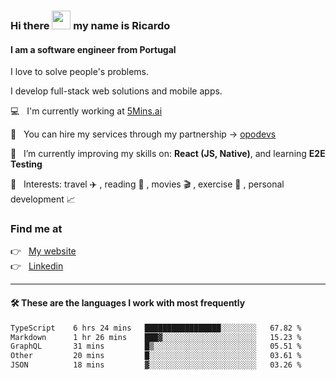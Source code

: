 ### Hi there <img src="https://raw.githubusercontent.com/iampavangandhi/iampavangandhi/master/gifs/Hi.gif" width="30"> my name is Ricardo
#### I am a software engineer from Portugal
I love to solve people's problems.

I develop full-stack web solutions and mobile apps.

💻  &nbsp; I'm currently working at <a href="https://5mins.ai/">5Mins.ai</a>

💼  &nbsp; You can hire my services through my partnership -> <a href="https://github.com/opodevs">opodevs</a>

🌱 &nbsp; I’m currently improving my skills on: **React (JS, Native)**, and learning **E2E Testing**

💙 &nbsp; Interests: travel ✈️ , reading 📖 , movies 🎬 , exercise 🏃 , personal development 📈

### Find me at

<p align="left">
  👉  &nbsp;
  <a href="https://ricardopbarbosa.com" target="_blank">
    My website
  </a>
  <br/>
  👉 &nbsp;
  <a href="https://www.linkedin.com/in/ricardopbarbosa" target="_blank">
    Linkedin
  </a>
</p>

<hr />

#### 🛠 These are the languages I work with most frequently
<!--START_SECTION:waka-->

```txt
TypeScript    6 hrs 24 mins   █████████████████░░░░░░░░   67.82 %
Markdown      1 hr 26 mins    ███▓░░░░░░░░░░░░░░░░░░░░░   15.23 %
GraphQL       31 mins         █▒░░░░░░░░░░░░░░░░░░░░░░░   05.51 %
Other         20 mins         █░░░░░░░░░░░░░░░░░░░░░░░░   03.61 %
JSON          18 mins         ▓░░░░░░░░░░░░░░░░░░░░░░░░   03.26 %
```

<!--END_SECTION:waka-->
